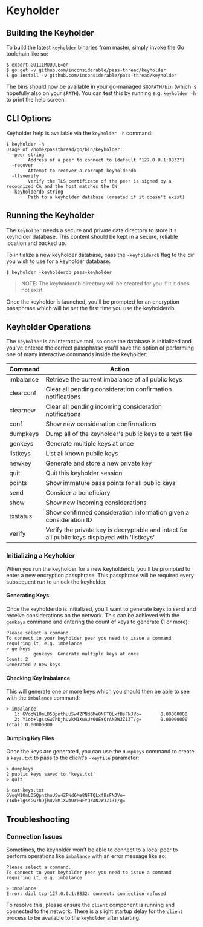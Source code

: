 # Keyholder

## Building the Keyholder

To build the latest `keyholder` binaries from master, simply invoke the Go toolchain like so:

```
$ export GO111MODULE=on
$ go get -v github.com/inconsiderable/pass-thread/keyholder
$ go install -v github.com/inconsiderable/pass-thread/keyholder
```

The bins should now be available in your go-managed `$GOPATH/bin` (which is hopefully also on your `$PATH`). You can test this by running e.g. `keyholder -h` to print the help screen.

## CLI Options

Keyholder help is available via the `keyholder -h` command:

```
$ keyholder -h
Usage of /home/passthread/go/bin/keyholder:
  -peer string
        Address of a peer to connect to (default "127.0.0.1:8832")
  -recover
        Attempt to recover a corrupt keyholderdb
  -tlsverify
        Verify the TLS certificate of the peer is signed by a recognized CA and the host matches the CN
  -keyholderdb string
        Path to a keyholder database (created if it doesn't exist)
```

## Running the Keyholder

The `keyholder` needs a secure and private data directory to store it's keyholder database. This content should be kept in a secure, reliable location and backed up.

To initialize a new keyholder database, pass the `-keyholderdb` flag to the dir you wish to use for a keyholder database:

```
$ keyholder -keyholderdb pass-keyholder
```

> NOTE: The keyholderdb directory will be created for you if it it does not exist.

Once the keyholder is launched, you'll be prompted for an encryption passphrase which will be set the first time you use the keyholderdb.

## Keyholder Operations

The `keyholder` is an interactive tool, so once the database is initialized and you've entered the correct passphrase you'll have the option of performing one of many interactive commands inside the keyholder:

Command    | Action
---------- | ------
imbalance    | Retrieve the current imbalance of all public keys
clearconf  | Clear all pending consideration confirmation notifications
clearnew   | Clear all pending incoming consideration notifications
conf       | Show new consideration confirmations
dumpkeys   | Dump all of the keyholder's public keys to a text file
genkeys    | Generate multiple keys at once
listkeys   | List all known public keys
newkey     | Generate and store a new private key
quit       | Quit this keyholder session
points    | Show immature pass points for all public keys
send       | Consider a beneficiary
show       | Show new incoming considerations
txstatus   | Show confirmed consideration information given a consideration ID
verify     | Verify the private key is decryptable and intact for all public keys displayed with 'listkeys'

### Initializing a Keyholder

When you run the keyholder for a new keyholderdb, you'll be prompted to enter a new encryption passphrase. This passphrase will be required every subsequent run to unlock the keyholder.

#### Generating Keys

Once the keyholderdb is initialized, you'll want to generate keys to send and receive considerations on the network. This can be achieved with the `genkeys` command and entering the count of keys to generate (1 or more):

```
Please select a command.
To connect to your keyholder peer you need to issue a command requiring it, e.g. imbalance
> genkeys
          genkeys  Generate multiple keys at once  
Count: 2
Generated 2 new keys
```

#### Checking Key Imbalance

This will generate one or more keys which you should then be able to see with the `imbalance` command:

```
> imbalance
   1: GVoqW1OmLD5QpnthuU5w4ZPNd6Me8NFTQLxfBsFNJVo=       0.00000000
   2: Y1ob+lgssGw7hDjhUvkM1XwAUr00EYQrAN2W3Z13T/g=       0.00000000
Total: 0.00000000
```

#### Dumping Key Files

Once the keys are generated, you can use the `dumpkeys` command to create a `keys.txt` to pass to the client's `-keyfile` parameter:

```
> dumpkeys
2 public keys saved to 'keys.txt'
> quit

$ cat keys.txt 
GVoqW1OmLD5QpnthuU5w4ZPNd6Me8NFTQLxfBsFNJVo=
Y1ob+lgssGw7hDjhUvkM1XwAUr00EYQrAN2W3Z13T/g=
```

## Troubleshooting

### Connection Issues

Sometimes, the keyholder won't be able to connect to a local peer to perform operations like `imbalance` with an error message like so:

```
Please select a command.
To connect to your keyholder peer you need to issue a command requiring it, e.g. imbalance

> imbalance
Error: dial tcp 127.0.0.1:8832: connect: connection refused
```

To resolve this, please ensure the `client` component is running and connected to the network. There is a slight startup delay for the `client` process to be available to the `keyholder` after starting.
